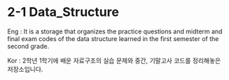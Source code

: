 # 2-1 Data_Structure

Eng : It is a storage that organizes the practice questions and midterm and final exam codes of the data structure learned in the first semester of the second grade.

Kor : 2학년 1학기에 배운 자료구조의 실습 문제와 중간, 기말고사 코드를 정리해놓은 저장소입니다.
